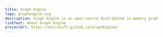 ```yaml
---
title: Graph Engine
logo: graphengine.svg
description: Graph Engine is an open-source distributed in-memory graph processing engine.
linkText: About Graph Engine
projectUrl: https://microsoft.github.io/GraphEngine/
---
```

